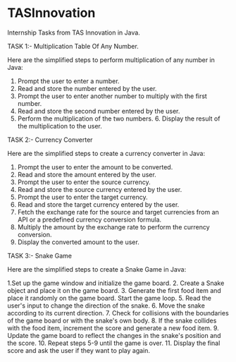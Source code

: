 # TASInnovation 
Internship Tasks from TAS Innovation in Java.

TASK 1:- Multiplication Table Of Any Number.

Here are the simplified steps to perform multiplication of any number in Java:

1. Prompt the user to enter a number.
2. Read and store the number entered by the user.
3. Prompt the user to enter another number to multiply with the first
number.
4. Read and store the second number entered by the user.
5. Perform the multiplication of the two numbers. 6. Display the result of the multiplication to the user.

TASK 2:- Currency Converter

Here are the simplified steps to create a currency converter in Java:

1. Prompt the user to enter the amount to be converted.
2. Read and store the amount entered by the user.
3. Prompt the user to enter the source currency. 
4. Read and store the source currency entered by the user.
5. Prompt the user to enter the target currency.
6. Read and store the target currency entered by the user.
7. Fetch the exchange rate for the source and target currencies from an API or a predefined currency conversion formula.
8. Multiply the amount by the exchange rate to perform the currency
conversion.
9. Display the converted amount to the user.


TASK 3:- Snake Game

Here are the simplified steps to create a Snake Game in Java: 

1.Set up the game window and initialize the game board.
2. Create a Snake object and place it on the game board.
3. Generate the first food item and place it randomly on the game board.
Start the game loop.
5. Read the user's input to change the direction of the snake.
6. Move the snake according to its current direction.
7. Check for collisions with the boundaries of the game board or with the
snake's own body.
8. If the snake collides with the food item, increment the score and
generate a new food item.
9. Update the game board to reflect the changes in the snake's position
and the score. 10. Repeat steps 5-9 until the game is over.
11. Display the final score and ask the user if they want to play again.
